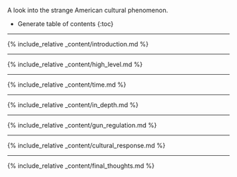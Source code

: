 A look into the strange American cultural phenomenon.

* Generate table of contents
{:toc}

---

{% include_relative _content/introduction.md %}

---

{% include_relative _content/high_level.md %}

---

{% include_relative _content/time.md %}

---

{% include_relative _content/in_depth.md %}

---

{% include_relative _content/gun_regulation.md %}

---

{% include_relative _content/cultural_response.md %}

---

{% include_relative _content/final_thoughts.md %}

